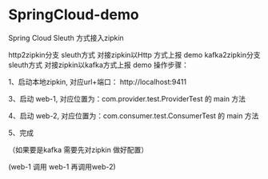 # SpringCloud-demo
Spring Cloud Sleuth 方式接入zipkin


http2zipkin分支   sleuth方式 对接zipkin以Http 方式上报 demo
kafka2zipkin分支  sleuth方式 对接zipkin以kafka方式上报 demo
操作步骤：

1、启动本地zipkin, 对应url+端口： http://localhost:9411

3、启动 web-1, 对应位置为：com.provider.test.ProviderTest 的 main 方法

4、启动 web-2, 对应位置为：com.consumer.test.ConsumerTest 的 main 方法

5、完成

（如果要是kafka 需要先对zipkin 做好配置）

(web-1 调用 web-1 再调用web-2)
